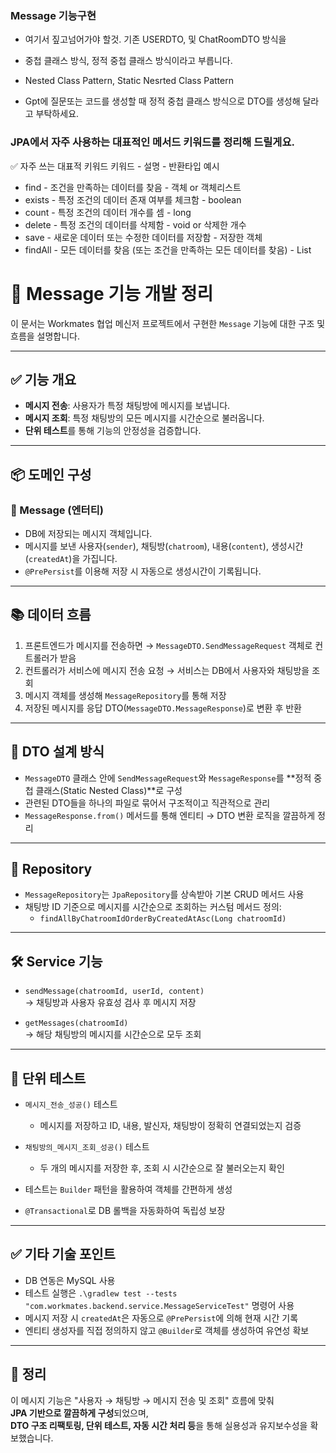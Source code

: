 ### Message 기능구현

- 여기서 짚고넘어가야 할것. 기존 USERDTO, 및 ChatRoomDTO 방식을 
- 중첩 클래스 방식, 정적 중첩 클래스 방식이라고 부릅니다. 
- Nested Class Pattern, Static Nesrted Class Pattern

- Gpt에 질문또는 코드를 생성할 때 정적 중첩 클래스 방식으로 DTO를 생성해 달라고 부탁하세요.

### JPA에서 자주 사용하는 대표적인 메서드 키워드를 정리해 드릴게요.

✅ 자주 쓰는 대표적 키워드
    키워드	-                   설명	-           반환타입 예시
- find	- 조건을 만족하는 데이터를 찾음	 -          객체 or 객체리스트
- exists	- 특정 조건의 데이터 존재 여부를 체크함	-   boolean
- count	- 특정 조건의 데이터 개수를 셈	-               long
- delete	- 특정 조건의 데이터를 삭제함	-       void or 삭제한 개수
- save	- 새로운 데이터 또는 수정한 데이터를 저장함	-   저장한 객체
- findAll	- 모든 데이터를 찾음 (또는 조건을 만족하는 모든 데이터를 찾음) - List

# 💬 Message 기능 개발 정리

이 문서는 Workmates 협업 메신저 프로젝트에서 구현한 `Message` 기능에 대한 구조 및 흐름을 설명합니다.

---

## ✅ 기능 개요

- **메시지 전송**: 사용자가 특정 채팅방에 메시지를 보냅니다.
- **메시지 조회**: 특정 채팅방의 모든 메시지를 시간순으로 불러옵니다.
- **단위 테스트**를 통해 기능의 안정성을 검증합니다.

---

## 📦 도메인 구성

### 📌 Message (엔터티)

- DB에 저장되는 메시지 객체입니다.
- 메시지를 보낸 사용자(`sender`), 채팅방(`chatroom`), 내용(`content`), 생성시간(`createdAt`)을 가집니다.
- `@PrePersist`를 이용해 저장 시 자동으로 생성시간이 기록됩니다.

---

## 📚 데이터 흐름

1. 프론트엔드가 메시지를 전송하면 → `MessageDTO.SendMessageRequest` 객체로 컨트롤러가 받음
2. 컨트롤러가 서비스에 메시지 전송 요청 → 서비스는 DB에서 사용자와 채팅방을 조회
3. 메시지 객체를 생성해 `MessageRepository`를 통해 저장
4. 저장된 메시지를 응답 DTO(`MessageDTO.MessageResponse`)로 변환 후 반환

---

## 🧩 DTO 설계 방식

- `MessageDTO` 클래스 안에 `SendMessageRequest`와 `MessageResponse`를 **정적 중첩 클래스(Static Nested Class)**로 구성
- 관련된 DTO들을 하나의 파일로 묶어서 구조적이고 직관적으로 관리
- `MessageResponse.from()` 메서드를 통해 엔티티 → DTO 변환 로직을 깔끔하게 정리

---

## 🔁 Repository

- `MessageRepository`는 `JpaRepository`를 상속받아 기본 CRUD 메서드 사용
- 채팅방 ID 기준으로 메시지를 시간순으로 조회하는 커스텀 메서드 정의:
  - `findAllByChatroomIdOrderByCreatedAtAsc(Long chatroomId)`

---

## 🛠 Service 기능

- `sendMessage(chatroomId, userId, content)`  
  → 채팅방과 사용자 유효성 검사 후 메시지 저장

- `getMessages(chatroomId)`  
  → 해당 채팅방의 메시지를 시간순으로 모두 조회

---

## 🧪 단위 테스트

- `메시지_전송_성공()` 테스트
  - 메시지를 저장하고 ID, 내용, 발신자, 채팅방이 정확히 연결되었는지 검증

- `채팅방의_메시지_조회_성공()` 테스트
  - 두 개의 메시지를 저장한 후, 조회 시 시간순으로 잘 불러오는지 확인

- 테스트는 `Builder` 패턴을 활용하여 객체를 간편하게 생성
- `@Transactional`로 DB 롤백을 자동화하여 독립성 보장

---

## ✅ 기타 기술 포인트

- DB 연동은 MySQL 사용
- 테스트 실행은 `.\gradlew test --tests "com.workmates.backend.service.MessageServiceTest"` 명령어 사용
- 메시지 저장 시 `createdAt`은 자동으로 `@PrePersist`에 의해 현재 시간 기록
- 엔티티 생성자를 직접 정의하지 않고 `@Builder`로 객체를 생성하여 유연성 확보

---

## 📌 정리

이 메시지 기능은 "사용자 → 채팅방 → 메시지 전송 및 조회" 흐름에 맞춰  
**JPA 기반으로 깔끔하게 구성**되었으며,  
**DTO 구조 리팩토링, 단위 테스트, 자동 시간 처리 등**을 통해 실용성과 유지보수성을 확보했습니다.
